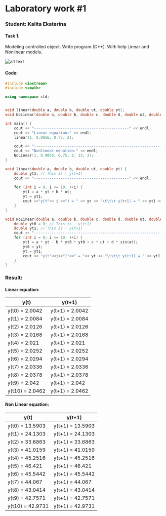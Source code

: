 <h1> Laboratory work #1</h1>


<h3>Student: Kalita Ekaterina</h3>

<h4>Task 1.</h4> 
 Modeling controlled object. Write program (C++). With help Linear and Nonlinear models.
 
 ![alt text](https://github.com/as005405/MMIPU-2020/blob/master/trunk/as005405/task_01/Images/main_eq.png)

<h4>Code:</h4>

```C++
#include <iostream>
#include <cmath>

using namespace std;


void linear(double a, double b, double ut, double yt);
void NoLinear(double a, double b, double c, double d, double ut, double yt);

int main() {
    cout << "-------------------------------------------" << endl;
    cout << "Linear equation:" << endl;
    linear(1, 0.0056, 0.75, 2);

    cout << "-----------------------------------------------------------" << endl;
    cout << "Nonlinear equation:" << endl;
    NoLinear(1, 0.0056, 0.75, 2, 13, 3);
}

void linear(double a, double b, double ut, double yt) {
    double yt1; // This is - y(t+1)
    cout << "-------------------------------------------" << endl;
    
    for (int i = 0; i <= 10; ++i) {
        yt1 = a * yt + b * ut;
        yt = yt1;
        cout <<"y(t"<< i <<") = " << yt << "\t\t\t y(t+1) = " << yt1 << endl;
    }
}

void NoLinear(double a, double b, double c, double d, double ut, double yt) {
    double yt0 = 0; // This is - y(t+1)
    double yt1; // This is - y(t+1)
    cout << "-----------------------------------------------------------" << endl;
    for (int i = 0; i <= 10; ++i) {
        yt1 = a * yt - b * yt0 * yt0 + c * ut + d * sin(ut);
        yt0 = yt;
        yt = yt1;
        cout << "y(t"<<i<<")"<<" = "<< yt << "\t\t\t y(t+1) = " << yt1 << endl;
    }
}
```
  
  
<h3>Result: </h3>

<h4>Linear equation: </h4>

y(t)                     |        y(t+1)           |
-------------------------|--------------------------
y(t0) = 2.0042           |        y(t+1) = 2.0042  |
y(t1) = 2.0084           |        y(t+1) = 2.0084  |
y(t2) = 2.0126           |        y(t+1) = 2.0126  |
y(t3) = 2.0168           |        y(t+1) = 2.0168  |
y(t4) = 2.021            |        y(t+1) = 2.021   |
y(t5) = 2.0252           |        y(t+1) = 2.0252  |
y(t6) = 2.0294           |        y(t+1) = 2.0294  |
y(t7) = 2.0336           |        y(t+1) = 2.0336  |
y(t8) = 2.0378           |        y(t+1) = 2.0378  |
y(t9) = 2.042            |        y(t+1) = 2.042   |
y(t10) = 2.0462          |        y(t+1) = 2.0462  |

<h4>Non Linear equation: </h4>

y(t)                     |        y(t+1)            |
-------------------------|---------------------------
y(t0) = 13.5903          |        y(t+1) = 13.5903  |
y(t1) = 24.1303          |        y(t+1) = 24.1303  |
y(t2) = 33.6863          |        y(t+1) = 33.6863  |
y(t3) = 41.0159          |        y(t+1) = 41.0159  |
y(t4) = 45.2516          |        y(t+1) = 45.2516  |
y(t5) = 46.421           |        y(t+1) = 46.421   |
y(t6) = 45.5442          |        y(t+1) = 45.5442  |
y(t7) = 44.067           |        y(t+1) = 44.067   |
y(t8) = 43.0414          |        y(t+1) = 43.0414  |
y(t9) = 42.7571          |        y(t+1) = 42.7571  |
y(t10) = 42.9731         |        y(t+1) = 42.9731  |
